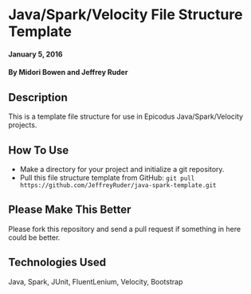 # Java/Spark/Velocity File Structure Template

#### January 5, 2016

#### By Midori Bowen and Jeffrey Ruder

## Description

This is a template file structure for use in Epicodus Java/Spark/Velocity projects.

## How To Use

* Make a directory for your project and initialize a git repository.
* Pull this file structure template from GitHub: `git pull https://github.com/JeffreyRuder/java-spark-template.git`

## Please Make This Better

Please fork this repository and send a pull request if something in here could be better.

## Technologies Used

Java, Spark, JUnit, FluentLenium, Velocity, Bootstrap
